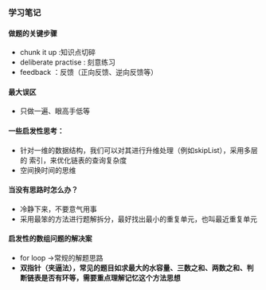 ### 学习笔记
#### 做题的关键步骤
- chunk it up :知识点切碎
- deliberate practise : 刻意练习
- feedback ：反馈（正向反馈、逆向反馈等）
#### 最大误区
- 只做一遍、眼高手低等
#### 一些启发性思考：
-   针对一维的数据结构，我们可以对其进行升维处理（例如skipList），采用多层的
索引，来优化链表的查询复杂度
- 空间换时间的思维

#### 当没有思路时怎么办？
-  冷静下来，不要意气用事
- 采用最笨的方法进行题解拆分，最好找出最小的重复单元，也叫最近重复单元
#### 启发性的数组问题的解决案
- for loop ->常规的解题思路
- <b>双指针（夹逼法）<b>，常见的题目如求最大的水容量、三数之和、两数之和、判断链表是否有环等，需要重点理解记忆这个方法思想 